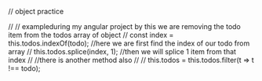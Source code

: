 // object practice


// // exampleduring my angular project by this we are removing the todo item from the todos array of object
// const index = this.todos.indexOf(todo); //here we are first find the index of our todo from array 
// this.todos.splice(index, 1);    //then we will splice 1 item from that index
// //there is another method also 
// // this.todos = this.todos.filter(t => t !== todo);
